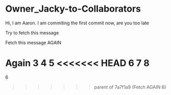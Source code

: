 # Owner_Jacky-to-Collaborators

Hi, I am Aaron. I am commiting the first commit now, are you too late

Try to fetch this message

Fetch this message AGAIN

Again 3
4
5
<<<<<<< HEAD
6
7
8
=======
6
>>>>>>> parent of 7a7f1a9 (Fetch AGAIN 6)
